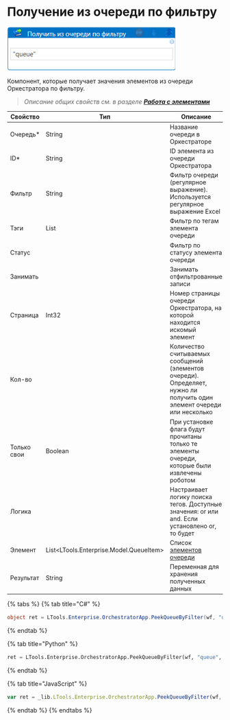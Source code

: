 # Получение из очереди по фильтру

![](<../../../../.gitbook/assets/получить из очереди по фильтру.png>)

Компонент, которые получает значения элементов из очереди Оркестратора по фильтру.

> *Описание общих свойств см. в разделе [**Работа с элементами**](https://docs.primo-rpa.ru/primo-rpa/primo-studio/process/elements)*

| Свойство   | Тип    | Описание                            | Пример
| ---------- | ------ | ----------------------------------- | --------- 
| Очередь\*  | String | Название очереди в Оркестраторе     | "Queque"
| ID\*       | String | ID элемента из очереди Оркестратора | queue_id.ToString()
| Фильтр     | String | Фильтр очереди (регулярное выражение). Используется регулярное выражение Excel | "%1330|15.07.2022%"
| Тэги       | List<string> | Фильтр по тегам элемента очереди | 
| Статус     |        | Фильтр по статусу элемента очереди  |
| Занимать   |        | Занимать отфильтрованные записи     | 
| Страница   | Int32  | Номер страницы очереди Оркестратора, на которой находится искомый элемент | 5
| Кол-во     |        | Количество считываемых сообщений (элементов очереди). Определяет, нужно ли получить один элемент очереди или несколько | 1
| Только свои | Boolean | При установке флага будут прочитаны только те элементы очереди, которые были извлечены роботом |
| Логика     |        | Настраивает логику поиска тегов. Доступные значения: or или and. Если установлено or, то будет   | Or
| Элемент    | List<LTools.Enterprise.Model.QueueItem> | Список [элементов очереди](https://github.com/ttalantseva/Docs.Rus/blob/main/g_elements/el_basic/els_orch/els_queues/datatypes.md)  |
| Результат  | String   | Переменная для хранения полученных данных | var1
  
  
{% tabs %}
{% tab title="C#" %}
```csharp
object ret = LTools.Enterprise.OrchestratorApp.PeekQueueByFilter(wf, "queue", id, ".name", LTools.Enterprise.Model.QueueItemStates2.Any, false, 10);
```
{% endtab %}

{% tab title="Python" %}
```python
ret = LTools.Enterprise.OrchestratorApp.PeekQueueByFilter(wf, "queue", id, ".name", LTools.Enterprise.Model.QueueItemStates2.Any, false, 10)
```
{% endtab %}

{% tab title="JavaScript" %}
```javascript
var ret = _lib.LTools.Enterprise.OrchestratorApp.PeekQueueByFilter(wf, "queue", id, ".name", _lib.LTools.Enterprise.Model.QueueItemStates2.Any, false, 10);
```
{% endtab %}
{% endtabs %}

